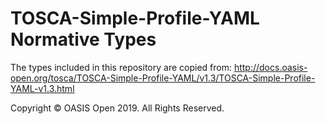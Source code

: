 # TOSCA-Simple-Profile-YAML Normative Types
 
The types included in this repository are copied from:
<http://docs.oasis-open.org/tosca/TOSCA-Simple-Profile-YAML/v1.3/TOSCA-Simple-Profile-YAML-v1.3.html>

Copyright © OASIS Open 2019. All Rights Reserved.

